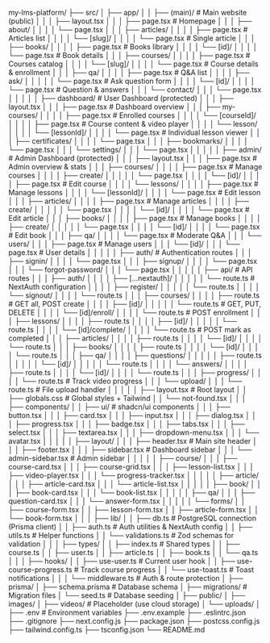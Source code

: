 my-lms-platform/
├── src/
│   ├── app/
│   │   ├── (main)/                          # Main website (public)
│   │   │   ├── layout.tsx
│   │   │   ├── page.tsx                     # Homepage
│   │   │   ├── about/
│   │   │   │   └── page.tsx
│   │   │   ├── articles/
│   │   │   │   ├── page.tsx                 # Articles list
│   │   │   │   └── [slug]/
│   │   │   │       └── page.tsx             # Single article
│   │   │   ├── books/
│   │   │   │   ├── page.tsx                 # Books library
│   │   │   │   └── [id]/
│   │   │   │       └── page.tsx             # Book details
│   │   │   ├── courses/
│   │   │   │   ├── page.tsx                 # Courses catalog
│   │   │   │   └── [slug]/
│   │   │   │       └── page.tsx             # Course details & enrollment
│   │   │   ├── qa/
│   │   │   │   ├── page.tsx                 # Q&A list
│   │   │   │   ├── ask/
│   │   │   │   │   └── page.tsx             # Ask question form
│   │   │   │   └── [id]/
│   │   │   │       └── page.tsx             # Question & answers
│   │   │   └── contact/
│   │   │       └── page.tsx
│   │   │
│   │   ├── dashboard/                       # User Dashboard (protected)
│   │   │   ├── layout.tsx
│   │   │   ├── page.tsx                     # Dashboard overview
│   │   │   ├── my-courses/
│   │   │   │   ├── page.tsx                 # Enrolled courses
│   │   │   │   └── [courseId]/
│   │   │   │       ├── page.tsx             # Course content & video player
│   │   │   │       └── lesson/
│   │   │   │           └── [lessonId]/
│   │   │   │               └── page.tsx     # Individual lesson viewer
│   │   │   ├── certificates/
│   │   │   │   └── page.tsx
│   │   │   ├── bookmarks/
│   │   │   │   └── page.tsx
│   │   │   └── settings/
│   │   │       └── page.tsx
│   │   │
│   │   ├── admin/                           # Admin Dashboard (protected)
│   │   │   ├── layout.tsx
│   │   │   ├── page.tsx                     # Admin overview & stats
│   │   │   ├── courses/
│   │   │   │   ├── page.tsx                 # Manage courses
│   │   │   │   ├── create/
│   │   │   │   │   └── page.tsx
│   │   │   │   └── [id]/
│   │   │   │       ├── page.tsx             # Edit course
│   │   │   │       └── lessons/
│   │   │   │           ├── page.tsx         # Manage lessons
│   │   │   │           └── [lessonId]/
│   │   │   │               └── page.tsx     # Edit lesson
│   │   │   ├── articles/
│   │   │   │   ├── page.tsx                 # Manage articles
│   │   │   │   ├── create/
│   │   │   │   │   └── page.tsx
│   │   │   │   └── [id]/
│   │   │   │       └── page.tsx             # Edit article
│   │   │   ├── books/
│   │   │   │   ├── page.tsx                 # Manage books
│   │   │   │   ├── create/
│   │   │   │   │   └── page.tsx
│   │   │   │   └── [id]/
│   │   │   │       └── page.tsx             # Edit book
│   │   │   ├── qa/
│   │   │   │   └── page.tsx                 # Moderate Q&A
│   │   │   └── users/
│   │   │       ├── page.tsx                 # Manage users
│   │   │       └── [id]/
│   │   │           └── page.tsx             # User details
│   │   │
│   │   ├── auth/                            # Authentication routes
│   │   │   ├── signin/
│   │   │   │   └── page.tsx
│   │   │   ├── signup/
│   │   │   │   └── page.tsx
│   │   │   └── forgot-password/
│   │   │       └── page.tsx
│   │   │
│   │   ├── api/                             # API routes
│   │   │   ├── auth/
│   │   │   │   ├── [...nextauth]/
│   │   │   │   │   └── route.ts             # NextAuth configuration
│   │   │   │   ├── register/
│   │   │   │   │   └── route.ts
│   │   │   │   └── signout/
│   │   │   │       └── route.ts
│   │   │   ├── courses/
│   │   │   │   ├── route.ts                 # GET all, POST create
│   │   │   │   ├── [id]/
│   │   │   │   │   └── route.ts             # GET, PUT, DELETE
│   │   │   │   └── [id]/enroll/
│   │   │   │       └── route.ts             # POST enrollment
│   │   │   ├── lessons/
│   │   │   │   ├── route.ts
│   │   │   │   ├── [id]/
│   │   │   │   │   └── route.ts
│   │   │   │   └── [id]/complete/
│   │   │   │       └── route.ts             # POST mark as completed
│   │   │   ├── articles/
│   │   │   │   ├── route.ts
│   │   │   │   └── [id]/
│   │   │   │       └── route.ts
│   │   │   ├── books/
│   │   │   │   ├── route.ts
│   │   │   │   └── [id]/
│   │   │   │       └── route.ts
│   │   │   ├── qa/
│   │   │   │   ├── questions/
│   │   │   │   │   ├── route.ts
│   │   │   │   │   └── [id]/
│   │   │   │   │       └── route.ts
│   │   │   │   └── answers/
│   │   │   │       ├── route.ts
│   │   │   │       └── [id]/
│   │   │   │           └── route.ts
│   │   │   ├── progress/
│   │   │   │   └── route.ts                 # Track video progress
│   │   │   └── upload/
│   │   │       └── route.ts                 # File upload handler
│   │   │
│   │   ├── layout.tsx                       # Root layout
│   │   ├── globals.css                      # Global styles + Tailwind
│   │   └── not-found.tsx
│   │
│   ├── components/
│   │   ├── ui/                              # shadcn/ui components
│   │   │   ├── button.tsx
│   │   │   ├── card.tsx
│   │   │   ├── input.tsx
│   │   │   ├── dialog.tsx
│   │   │   ├── progress.tsx
│   │   │   ├── badge.tsx
│   │   │   ├── tabs.tsx
│   │   │   ├── select.tsx
│   │   │   ├── textarea.tsx
│   │   │   ├── dropdown-menu.tsx
│   │   │   └── avatar.tsx
│   │   │
│   │   ├── layout/
│   │   │   ├── header.tsx                   # Main site header
│   │   │   ├── footer.tsx
│   │   │   ├── sidebar.tsx                  # Dashboard sidebar
│   │   │   └── admin-sidebar.tsx            # Admin sidebar
│   │   │
│   │   ├── course/
│   │   │   ├── course-card.tsx
│   │   │   ├── course-grid.tsx
│   │   │   ├── lesson-list.tsx
│   │   │   ├── video-player.tsx
│   │   │   └── progress-tracker.tsx
│   │   │
│   │   ├── article/
│   │   │   ├── article-card.tsx
│   │   │   └── article-list.tsx
│   │   │
│   │   ├── book/
│   │   │   ├── book-card.tsx
│   │   │   └── book-list.tsx
│   │   │
│   │   ├── qa/
│   │   │   ├── question-card.tsx
│   │   │   └── answer-form.tsx
│   │   │
│   │   └── forms/
│   │       ├── course-form.tsx
│   │       ├── lesson-form.tsx
│   │       ├── article-form.tsx
│   │       └── book-form.tsx
│   │
│   ├── lib/
│   │   ├── db.ts                            # PostgreSQL connection (Prisma client)
│   │   ├── auth.ts                          # Auth utilities & NextAuth config
│   │   ├── utils.ts                         # Helper functions
│   │   └── validations.ts                   # Zod schemas for validation
│   │
│   ├── types/
│   │   ├── index.ts                         # Shared types
│   │   ├── course.ts
│   │   ├── user.ts
│   │   ├── article.ts
│   │   ├── book.ts
│   │   └── qa.ts
│   │
│   ├── hooks/
│   │   ├── use-user.ts                      # Current user hook
│   │   ├── use-course-progress.ts           # Track course progress
│   │   └── use-toast.ts                     # Toast notifications
│   │
│   └── middleware.ts                        # Auth & route protection
│
├── prisma/
│   ├── schema.prisma                        # Database schema
│   ├── migrations/                          # Migration files
│   └── seed.ts                              # Database seeding
│
├── public/
│   ├── images/
│   ├── videos/                              # Placeholder (use cloud storage)
│   └── uploads/
│
├── .env                                     # Environment variables
├── .env.example
├── .eslintrc.json
├── .gitignore
├── next.config.js
├── package.json
├── postcss.config.js
├── tailwind.config.ts
├── tsconfig.json
└── README.md